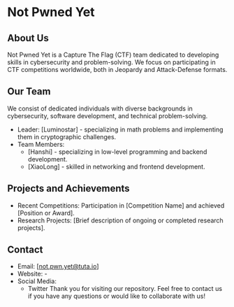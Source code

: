 # Not Pwned Yet

<!--

**Here are some ideas to get you started:**

🙋‍♀️ A short introduction - what is your organization all about?
🌈 Contribution guidelines - how can the community get involved?
👩‍💻 Useful resources - where can the community find your docs? Is there anything else the community should know?
🍿 Fun facts - what does your team eat for breakfast?
🧙 Remember, you can do mighty things with the power of [Markdown](https://docs.github.com/github/writing-on-github/getting-started-with-writing-and-formatting-on-github/basic-writing-and-formatting-syntax) 
-->

## About Us
Not Pwned Yet is a Capture The Flag (CTF) team dedicated to developing skills in cybersecurity and problem-solving. We focus on participating in CTF competitions worldwide, both in Jeopardy and Attack-Defense formats.

## Our Team
We consist of dedicated individuals with diverse backgrounds in cybersecurity, software development, and technical problem-solving.

- Leader: [Luminostar] - specializing in math problems and implementing them in cryptographic challenges.
- Team Members:
  - [Hanshi] - specializing in low-level programming and backend development.
  - [XiaoLong] - skilled in networking and frontend development.

## Projects and Achievements

- Recent Competitions: Participation in [Competition Name] and achieved [Position or Award].
- Research Projects: [Brief description of ongoing or completed research projects].
## Contact
- Email: [not.pwn.yet@tuta.io]
- Website: -
- Social Media:
  - Twitter
Thank you for visiting our repository. Feel free to contact us if you have any questions or would like to collaborate with us!
